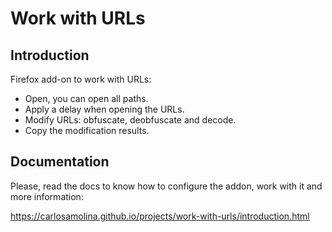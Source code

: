 # Work with URLs

## Introduction

Firefox add-on to work with URLs:

- Open, you can open all paths.
- Apply a delay when opening the URLs.
- Modify URLs: obfuscate, deobfuscate and decode.
- Copy the modification results.

## Documentation 

Please, read the docs to know how to configure the addon, work with it and more information:

<https://carlosamolina.github.io/projects/work-with-urls/introduction.html>
